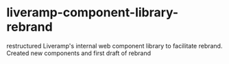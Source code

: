 # liveramp-component-library-rebrand
restructured Liveramp's internal web component library to facilitate rebrand. Created new components and first draft of rebrand
